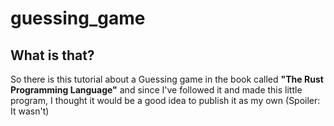 # guessing_game

## What is that?
So there is this tutorial about a Guessing game in the book called **"The Rust Programming Language"** and since I've followed it and made this little program, I thought it would be a good idea to publish it as my own (Spoiler: It wasn't)
